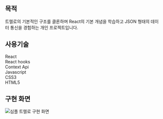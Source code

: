 ## 목적

트렐로의 기본적인 구조를 클론하며 React의 기본 개념을 학습하고 JSON 형태의 데이터 통신을 경험하는 개인 프로젝트입니다.

## 사용기술

React  
React hooks  
Context Api  
Javascript  
CSS3  
HTML5

## 구현 화면

![심플 트렐로 구현 화면](https://user-images.githubusercontent.com/47887717/100650345-22a87900-3387-11eb-8666-571868464958.gif)

